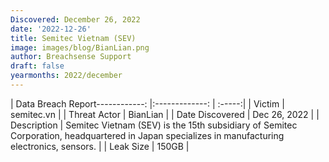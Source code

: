 ```yaml
---
Discovered: December 26, 2022
date: '2022-12-26'
title: Semitec Vietnam (SEV)
image: images/blog/BianLian.png
author: Breachsense Support
draft: false
yearmonths: 2022/december
---
```


| Data Breach Report------------:     |:-------------:    | :-----:|
| Victim      | semitec.vn      | 
| Threat Actor      | BianLian      | 
| Date Discovered      | Dec 26, 2022      | 
| Description      | Semitec Vietnam (SEV) is the 15th subsidiary of Semitec Corporation, headquartered in Japan specializes in manufacturing electronics, sensors.      | 
| Leak Size      | 150GB      | 

